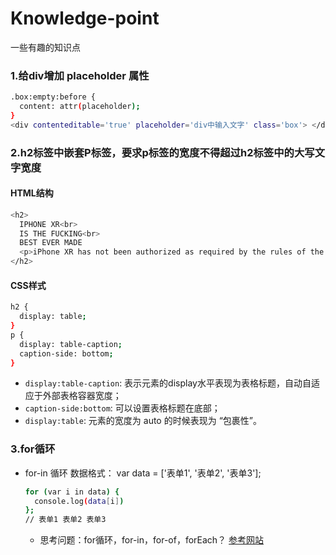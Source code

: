 # Knowledge-point
一些有趣的知识点

### 1.给div增加 placeholder 属性
```bash
.box:empty:before {
  content: attr(placeholder);
}
<div contenteditable='true' placeholder='div中输入文字' class='box'> </div>
```
### 2.h2标签中嵌套P标签，要求p标签的宽度不得超过h2标签中的大写文字宽度
#### HTML结构
```bash
<h2>
  IPHONE XR<br>
  IS THE FUCKING<br>
  BEST EVER MADE
  <p>iPhone XR has not been authorized as required by the rules of the Federal Communications Commission. iPhone XR is not, and may not be, offered for sale or lease, or sold or leased, until authorization is obtained.</p>
</h2>
```
#### CSS样式
```bash 
h2 {
  display: table;
}
p {
  display: table-caption;
  caption-side: bottom;
}
```
* `display:table-caption`: 表示元素的display水平表现为表格标题，自动自适应于外部表格容器宽度；
* `caption-side:bottom`: 可以设置表格标题在底部；
* `display:table`: 元素的宽度为 auto 的时候表现为 “包裹性”。
### 3.for循环
* for-in 循环 
  数据格式： var data = ['表单1', '表单2', '表单3'];
  ```bash
  for (var i in data) {
    console.log(data[i])
  };
  // 表单1 表单2 表单3
  ```
  * 思考问题：for循环，for-in，for-of，forEach？ [参考网站](https://blog.csdn.net/yyl927117/article/details/69631817)
